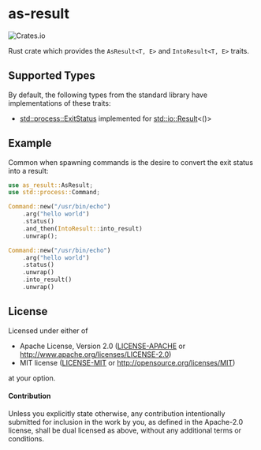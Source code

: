 # as-result

![Crates.io](https://img.shields.io/crates/v/as-result)

Rust crate which provides the `AsResult<T, E>` and `IntoResult<T, E>` traits.

## Supported Types

By default, the following types from the standard library have implementations of these traits:

- [std::process::ExitStatus] implemented for [std::io::Result]<()>

[std::io::Result]: https://doc.rust-lang.org/std/io/type.Result.html
[std::process::ExitStatus]: https://doc.rust-lang.org/std/process/struct.ExitStatus.html

## Example

Common when spawning commands is the desire to convert the exit status into a result:

```rust
use as_result::AsResult;
use std::process::Command;

Command::new("/usr/bin/echo")
    .arg("hello world")
    .status()
    .and_then(IntoResult::into_result)
    .unwrap();

Command::new("/usr/bin/echo")
    .arg("hello world")
    .status()
    .unwrap()
    .into_result()
    .unwrap()
```

## License

Licensed under either of

 * Apache License, Version 2.0 ([LICENSE-APACHE](LICENSE-APACHE) or http://www.apache.org/licenses/LICENSE-2.0)
 * MIT license ([LICENSE-MIT](LICENSE-MIT) or http://opensource.org/licenses/MIT)

at your option.

#### Contribution

Unless you explicitly state otherwise, any contribution intentionally submitted for inclusion in the work by you, as defined in the Apache-2.0 license, shall be dual licensed as above, without any additional terms or conditions.
